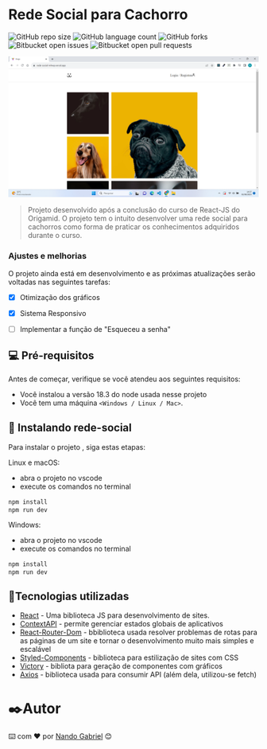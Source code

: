 # Rede Social para Cachorro

![GitHub repo size](https://img.shields.io/github/repo-size/engnandogabriel/rede-social?style=for-the-badge)
![GitHub language count](https://img.shields.io/github/languages/count/engnandogabriel/rede-social?style=for-the-badge)
![GitHub forks](https://img.shields.io/github/forks/engnandogabriel/rede-social?style=for-the-badge)
![Bitbucket open issues](https://img.shields.io/bitbucket/issues/engnandogabriel/rede-social?style=for-the-badge)
![Bitbucket open pull requests](https://img.shields.io/bitbucket/pr-raw/engnandogabriel/rede-social?style=for-the-badge)

<img src="imagem.png" alt="Exemplo imagem">

> Projeto desenvolvido após a conclusão do curso de React-JS do Origamid. O projeto tem o intuito desenvolver uma rede social para cachorros como forma de
> praticar os conhecimentos adquiridos durante o curso.

### Ajustes e melhorias

O projeto ainda está em desenvolvimento e as próximas atualizações serão voltadas nas seguintes tarefas:

- [x] Otimização dos gráficos
- [x] Sistema Responsivo
- [ ] Implementar a função de "Esqueceu a senha"


## 💻 Pré-requisitos

Antes de começar, verifique se você atendeu aos seguintes requisitos:

* Você instalou a versão 18.3 do node usada nesse projeto
* Você tem uma máquina `<Windows / Linux / Mac>`. 

## 🚀 Instalando rede-social

Para instalar o projeto <rede-social>, siga estas etapas:

Linux e macOS:
* abra o projeto no vscode
* execute os comandos no terminal
```
npm install
npm run dev
```

Windows:
* abra o projeto no vscode
* execute os comandos no terminal
```
npm install
npm run dev
```

## 🔧Tecnologias utilizadas
* [React](https://vitejs.dev/guide/) - Uma biblioteca JS para desenvolvimento de sites.
* [ContextAPI](https://reactjs.org/docs/context.html) - permite gerenciar estados globais de aplicativos
* [React-Router-Dom](https://reactrouter.com/en/main) - bbiblioteca usada resolver problemas de rotas para as páginas de um site e tornar o desenvolvimento muito mais simples e escalável
* [Styled-Components](https://styled-components.com/) - biblioteca para estilização de sites com CSS
* [Victory](https://formidable.com/open-source/victory/) - bibliota para geração de componentes com gráficos
* [Axios](https://axios-http.com/ptbr/docs/intro) - biblioteca usada para consumir API (além dela, utilizou-se fetch)



# ✒️Autor

⌨️ com ❤️ por [Nando Gabriel](https://github.com/engnandogabriel/) 😊
